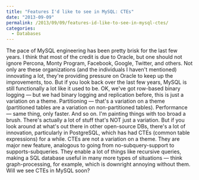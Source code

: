 ```yaml
---
title: "Features I'd like to see in MySQL: CTEs"
date: "2013-09-09"
permalink: /2013/09/09/features-id-like-to-see-in-mysql-ctes/
categories:
  - Databases
---
```

The pace of MySQL engineering has been pretty brisk for the last few years. I think that most of the credit is due to Oracle, but one should not ignore Percona, Monty Program, Facebook, Google, Twitter, and others. Not only are these organizations (and the individuals I haven't mentioned) innovating a lot, they're providing pressure on Oracle to keep up the improvements, too. 
But if you look back over the last few years, MySQL is still functionally a lot like it used to be. OK, we've got row-based binary logging &#8212; but we had binary logging and replication before, this is just a variation on a theme. Partitioning &#8212; that's a variation on a theme (partitioned tables are a variation on non-partitioned tables). Performance &#8212; same thing, only faster. And so on. 
I'm painting things with too broad a brush. There's actually a lot of stuff that's NOT just a variation. 
But if you look around at what's out there in other open-source DBs, there's a lot of innovation, particularly in PostgreSQL, which has had CTEs (common table expressions) for a while. CTEs are not a variation on a theme. They are major new feature, analogous to going from no-subquery-support to supports-subqueries. They enable a lot of things like recursive queries, making a SQL database useful in many more types of situations &#8212; think graph-processing, for example, which is downright annoying without them. 
Will we see CTEs in MySQL soon?
